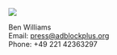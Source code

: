 ![](/images/people/ben.jpeg)

Ben Williams<br>
Email: press@adblockplus.org<br>
Phone: +49 221 42363297
